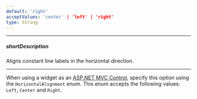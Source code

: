 ```yaml
---
default: 'right'
acceptValues: 'center' | 'left' | 'right'
type: String
---
```

---
##### shortDescription
Aligns constant line labels in the horizontal direction.

---
When using a widget as an [ASP.NET MVC Control](/concepts/35%20ASP.NET%20MVC%20Controls/20%20Fundamentals '/Documentation/Guide/ASP.NET_MVC_Controls/Fundamentals/'), specify this option using the `HorizontalAlignment` enum. This enum accepts the following values: `Left`, `Center` and `Right`.